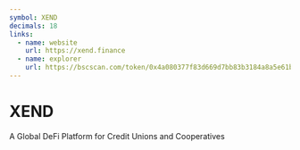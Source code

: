 ```yaml
---
symbol: XEND
decimals: 18
links:
  - name: website
    url: https://xend.finance
  - name: explorer
    url: https://bscscan.com/token/0x4a080377f83d669d7bb83b3184a8a5e61b500608
---
```


# XEND

A Global DeFi Platform for Credit Unions and Cooperatives
